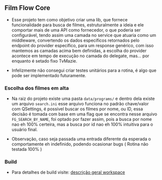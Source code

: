 
## Film Flow Core

- Esse projeto tem como objetivo criar uma lib, que fornece funcionalidade para busca de filmes, estruturalmente a ideia e ele comportar mais de uma API como fornecedor, o que poderia ser configurável, tendo assim uma camada no service que atuaria como um middleware, convertendo os dados específicos retornados pelo endpoint do provider específico, para um response genérico, com isso mantemos as camadas acima bem definidas, a escolha do provider acontece em tempo de execução no camada do delegate, mas... por enquanto é setado fixo TvMazie.

- Infelizmente não consegui criar testes unitários para a rotina, é algo que pode ser implementado futuramente.

###  Escolha dos filmes em alta

- Na raiz do projeto existe uma pasta `data/programs/` e dentro dela existe um arquivo `search.ini` esse arquivo funciona no padrão chave/valor com QSettings, é possível buscar os filmes por nome, ou ID, essa decisão é tomada com base em uma flag que se encontra nesse arquivo `FG_SEARCH_BY_NAME`, foi optado por fazer assim, pois a busca por nome nao eh 100% certeira, mas a busca por id nao eh 100% intuitiva para o usuário final.

- Observação, caso seja passada uma entrada diferente da esperada o comportamente eh indefinido, podendo ocasionar bugs ( Rotina não testada 100% )

### Build

- Para detalhes de build visite: [descrição geral workspace]( https://gitlab.com/luizhs331/film-flow-workspace/-/blob/main/README.md)